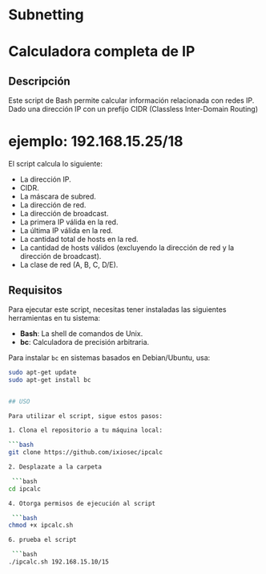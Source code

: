 # Subnetting
# Calculadora completa de IP

## Descripción

Este script de Bash permite calcular información relacionada con redes IP. Dado una dirección IP con un prefijo CIDR (Classless Inter-Domain Routing)
# ejemplo: 192.168.15.25/18

El script calcula lo siguiente:

- La dirección IP.
- CIDR.
- La máscara de subred.
- La dirección de red.
- La dirección de broadcast.
- La primera IP válida en la red.
- La última IP válida en la red.
- La cantidad total de hosts en la red.
- La cantidad de hosts válidos (excluyendo la dirección de red y la dirección de broadcast).
- La clase de red (A, B, C, D/E).

## Requisitos

Para ejecutar este script, necesitas tener instaladas las siguientes herramientas en tu sistema:

- **Bash**: La shell de comandos de Unix.
- **bc**: Calculadora de precisión arbitraria. 

Para instalar `bc` en sistemas basados en Debian/Ubuntu, usa:
   ```bash
   sudo apt-get update
   sudo apt-get install bc


## USO

Para utilizar el script, sigue estos pasos:

1. Clona el repositorio a tu máquina local:

   ```bash
   git clone https://github.com/ixiosec/ipcalc
   
2. Desplazate a la carpeta

    ```bash
   cd ipcalc

4. Otorga permisos de ejecución al script

    ```bash
   chmod +x ipcalc.sh

6. prueba el script

    ```bash
   ./ipcalc.sh 192.168.15.10/15
    
